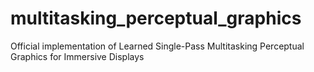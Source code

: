 # multitasking_perceptual_graphics
Official implementation of Learned Single-Pass Multitasking Perceptual Graphics for Immersive Displays
